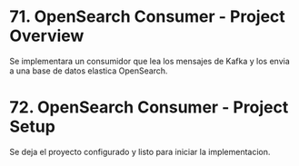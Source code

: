 # 71. OpenSearch Consumer - Project Overview
Se implementara un consumidor que lea los mensajes de Kafka y los envia a una base de datos elastica OpenSearch.
# 72. OpenSearch Consumer - Project Setup
Se deja el proyecto configurado y listo para iniciar la implementacion.